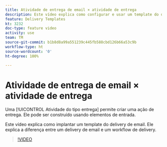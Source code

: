 ```yaml
---
title: Atividade de entrega de email × atividade de entrega
description: Este vídeo explica como configurar e usar um template do delivery.
feature: Delivery Templates
kt: 3232
doc-type: feature video
activity: use
team: TM
source-git-commit: b1b8d8a99a551239c445fb588cbd126b66a53c9b
workflow-type: ht
source-wordcount: '0'
ht-degree: 100%

---
```



# Atividade de entrega de email × atividade de entrega

Uma [!UICONTROL Atividade do tipo entrega] permite criar uma ação de entrega. Ele pode ser construído usando elementos de entrada.

Este vídeo explica como implantar um template do delivery de email. Ele explica a diferença entre um delivery de email e um workflow de delivery.

>[!VIDEO](https://video.tv.adobe.com/v/24065?quality=12&learn=on)
